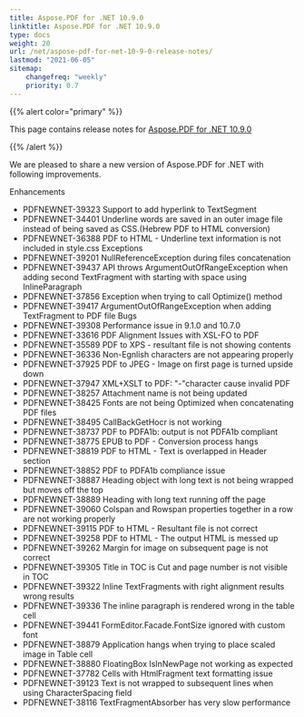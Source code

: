 ```yaml
---
title: Aspose.PDF for .NET 10.9.0
linktitle: Aspose.PDF for .NET 10.9.0
type: docs
weight: 20
url: /net/aspose-pdf-for-net-10-9-0-release-notes/
lastmod: "2021-06-05"
sitemap:
    changefreq: "weekly"
    priority: 0.7
---
```


{{% alert color="primary" %}}

This page contains release notes for [Aspose.PDF for .NET 10.9.0](http://www.aspose.com/downloads/pdf/net/new-releases/aspose.pdf-for-.net-10.9.0/)

{{% /alert %}}

We are pleased to share a new version of Aspose.PDF for .NET with following improvements.

Enhancements

- PDFNEWNET-39323 Support to add hyperlink to TextSegment
- PDFNEWNET-34401 Underline words are saved in an outer image file instead of being saved as CSS.(Hebrew PDF to HTML conversion)
- PDFNEWNET-36388 PDF to HTML - Underline text information is not included in style.css
  Exceptions
- PDFNEWNET-39201 NullReferenceException during files concatenation
- PDFNEWNET-39437 API throws ArgumentOutOfRangeException when adding second TextFragment with starting with space using InlineParagraph
- PDFNEWNET-37856 Exception when trying to call Optimize() method
- PDFNEWNET-39417 ArgumentOutOfRangeException when adding TextFragment to PDF file
  Bugs
- PDFNEWNET-39308 Performance issue in 9.1.0 and 10.7.0
- PDFNEWNET-33616 PDF Alignment Issues with XSL-FO to PDF
- PDFNEWNET-35589 PDF to XPS - resultant file is not showing contents
- PDFNEWNET-36336 Non-Egnlish characters are not appearing properly
- PDFNEWNET-37925 PDF to JPEG - Image on first page is turned upside down
- PDFNEWNET-37947 XML+XSLT to PDF: "-"character cause invalid PDF
- PDFNEWNET-38257 Attachment name is not being updated
- PDFNEWNET-38425 Fonts are not being Optimized when concatenating PDF files
- PDFNEWNET-38495 CallBackGetHocr is not working
- PDFNEWNET-38737 PDF to PDFA1b: output is not PDFA1b compliant
- PDFNEWNET-38775 EPUB to PDF - Conversion process hangs
- PDFNEWNET-38819 PDF to HTML - Text is overlapped in Header section
- PDFNEWNET-38852 PDF to PDFA1b compliance issue
- PDFNEWNET-38887 Heading object with long text is not being wrapped but moves off the top
- PDFNEWNET-38889 Heading with long text running off the page
- PDFNEWNET-39060 Colspan and Rowspan properties together in a row are not working properly
- PDFNEWNET-39115 PDF to HTML - Resultant file is not correct
- PDFNEWNET-39258 PDF to HTML - The output HTML is messed up
- PDFNEWNET-39262 Margin for image on subsequent page is not correct
- PDFNEWNET-39305 Title in TOC is Cut and page number is not visible in TOC
- PDFNEWNET-39322 Inline TextFragments with right alignment results wrong results
- PDFNEWNET-39336 The inline paragraph is rendered wrong in the table cell
- PDFNEWNET-39441 FormEditor.Facade.FontSize ignored with custom font
- PDFNEWNET-38879 Application hangs when trying to place scaled image in Table cell
- PDFNEWNET-38880 FloatingBox IsInNewPage not working as expected
- PDFNEWNET-37782 Cells with HtmlFragment text formatting issue
- PDFNEWNET-39123 Text is not wrapped to subsequent lines when using CharacterSpacing field
- PDFNEWNET-38116 TextFragmentAbsorber has very slow performance
